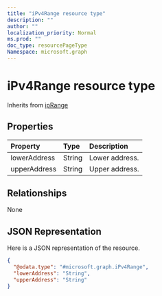 ```yaml
---
title: "iPv4Range resource type"
description: ""
author: ""
localization_priority: Normal
ms.prod: ""
doc_type: resourcePageType
Namespace: microsoft.graph
---
```



# iPv4Range resource type




Inherits from [ipRange](../resources/ipRange.md)

## Properties
|Property|Type|Description|
|:---|:---|:---|
|lowerAddress|String|Lower address.|
|upperAddress|String|Upper address.|

## Relationships
None

## JSON Representation
Here is a JSON representation of the resource.
<!-- {
  "blockType": "resource",
  "@odata.type": "microsoft.graph.iPv4Range"
}
-->
``` json
{
  "@odata.type": "#microsoft.graph.iPv4Range",
  "lowerAddress": "String",
  "upperAddress": "String"
}
```

